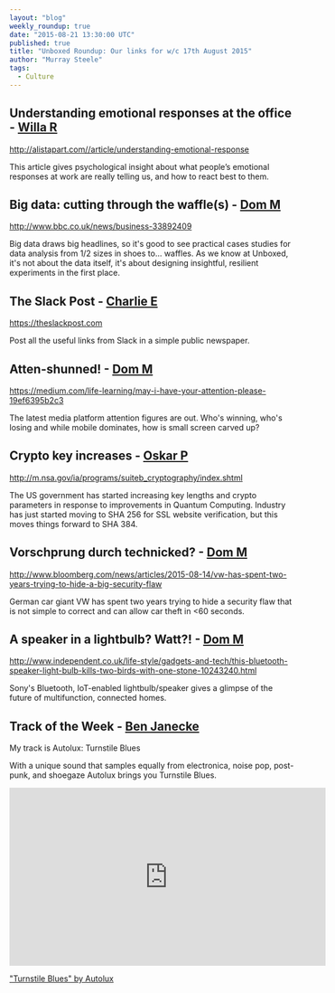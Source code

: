 ```yaml
---
layout: "blog"
weekly_roundup: true
date: "2015-08-21 13:30:00 UTC"
published: true
title: "Unboxed Roundup: Our links for w/c 17th August 2015"
author: "Murray Steele"
tags:
  - Culture
---
```


## Understanding emotional responses at the office - [Willa R](http://www.unboxedconsulting.com/people/willa-roos)

http://alistapart.com//article/understanding-emotional-response

This article gives psychological insight about what people’s emotional responses at work are really telling us, and how to react best to them.

## Big data: cutting through the waffle(s) - [Dom M](http://www.unboxedconsulting.com/people/dominic-mason)

http://www.bbc.co.uk/news/business-33892409

Big data draws big headlines, so it's good to see practical cases studies for data analysis from 1/2 sizes in shoes to... waffles. As we know at Unboxed, it's not about the data itself, it's about designing insightful, resilient experiments in the first place.

## The Slack Post - [Charlie E](http://www.unboxedconsulting.com/people/charlie-egan)

https://theslackpost.com

Post all the useful links from Slack in a simple public newspaper.

## Atten-shunned! - [Dom M](http://www.unboxedconsulting.com/people/dominic-mason)

https://medium.com/life-learning/may-i-have-your-attention-please-19ef6395b2c3

The latest media platform attention figures are out. Who's winning, who's losing and while mobile dominates, how is small screen carved up?

## Crypto key increases - [Oskar P](http://www.unboxedconsulting.com/people/oskar-pearson)

http://m.nsa.gov/ia/programs/suiteb_cryptography/index.shtml

The US government has started increasing key lengths and crypto parameters in response to improvements in Quantum Computing. Industry has just started moving to SHA 256 for SSL website verification, but this moves things forward to SHA 384.

## Vorschprung durch technicked? - [Dom M](http://www.unboxedconsulting.com/people/dominic-mason)

http://www.bloomberg.com/news/articles/2015-08-14/vw-has-spent-two-years-trying-to-hide-a-big-security-flaw

German car giant VW has spent two years trying to hide a security flaw that is not simple to correct and can allow car theft in <60 seconds.

## A speaker in a lightbulb? Watt?! - [Dom M](http://www.unboxedconsulting.com/people/dominic-mason)

http://www.independent.co.uk/life-style/gadgets-and-tech/this-bluetooth-speaker-light-bulb-kills-two-birds-with-one-stone-10243240.html

Sony's Bluetooth, IoT-enabled lightbulb/speaker gives a glimpse of the future of multifunction, connected homes.

## Track of the Week - [Ben Janecke](https://www.unboxedconsulting.com/people/ben-janecke)

My track is Autolux: Turnstile Blues

With a unique sound that samples equally from electronica, noise pop, post-punk, and shoegaze Autolux brings you Turnstile Blues.

<iframe width="560" height="315" src="https://www.youtube.com/embed/uZL91Uv5e8g" frameborder="0" allowfullscreen></iframe>

["Turnstile Blues" by Autolux](https://www.youtube.com/watch?v=uZL91Uv5e8g)


